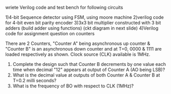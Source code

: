 wriete Verilog code and test bench for following circuits

1)4-bit Sequence detector using FSM, using moore machine 
2)verilog code for 4-bit even bit parity encoder
3)3x3 bit multiplier constructed with 3 bit adders (build adder using functions) (ckt diagram in next slide)
4)Verilog code for assignment question on counters

There are 2 Counters, "Counter A" being asynchronous up counter & "Counter B" is an asynchronous down counter and at T=0, 0000 & 1111 are loaded respectively as shown. Clock source (CLK) available is 1MHz.
1. Complete the design such that Counter B decrements by one value each time when decimal "12" appears at output of Counter A (AO being LSB)?
2. What is the decimal value at outputs of both Counter A & Counter B at T=0.2 milli seconds?
3. What is the frequency of BO with respect to CLK (1MHz)?




